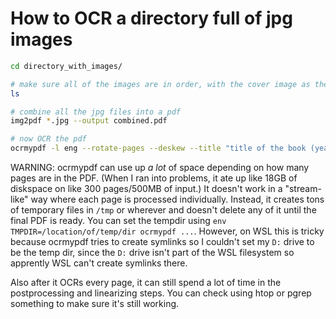# How to OCR a directory full of jpg images

```bash
cd directory_with_images/

# make sure all of the images are in order, with the cover image as the very first image
ls

# combine all the jpg files into a pdf
img2pdf *.jpg --output combined.pdf

# now OCR the pdf
ocrmypdf -l eng --rotate-pages --deskew --title "title of the book (year) - list of authors" combined.pdf combined_ocr.pdf 
```

WARNING: ocrmypdf can use up _a lot_ of space depending on how many pages are in the PDF.
(When I ran into problems, it ate up like 18GB of diskspace on like 300 pages/500MB of input.)
It doesn't work in a "stream-like" way where each page is processed individually. Instead,
it creates tons of temporary files in `/tmp` or wherever and doesn't delete any of it
until the final PDF is ready.  You can set the tempdir using
`env TMPDIR=/location/of/temp/dir ocrmypdf ...`. However, on WSL this is tricky because
ocrmypdf tries to create symlinks so I couldn't set my `D:` drive to be the temp dir,
since the `D:` drive isn't part of the WSL filesystem so apprently WSL can't create
symlinks there.

Also after it OCRs every page, it can still spend a lot of time in the postprocessing and
linearizing steps. You can check using htop or pgrep something to make sure it's still working.
